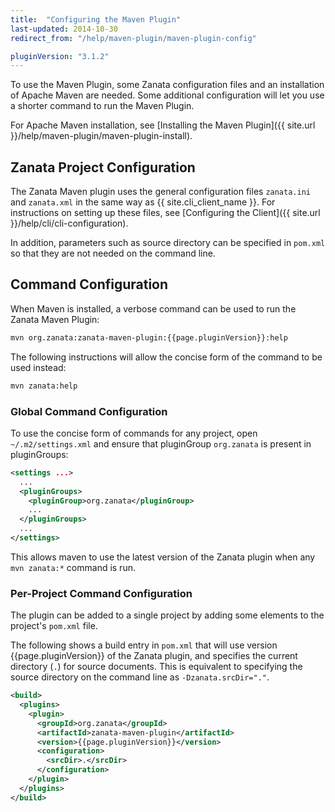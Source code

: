 ```yaml
---
title:  "Configuring the Maven Plugin"
last-updated: 2014-10-30
redirect_from: "/help/maven-plugin/maven-plugin-config"

pluginVersion: "3.1.2"
---
```


To use the Maven Plugin, some Zanata configuration files and an installation of Apache Maven are needed. Some additional configuration will let you use a shorter command to run the Maven Plugin.

For Apache Maven installation, see [Installing the Maven Plugin]({{ site.url }}/help/maven-plugin/maven-plugin-install).


## Zanata Project Configuration

The Zanata Maven plugin uses the general configuration files `zanata.ini` and `zanata.xml` in the same way as {{ site.cli_client_name }}. For instructions on setting up these files, see [Configuring the Client]({{ site.url }}/help/cli/cli-configuration).

In addition, parameters such as source directory can be specified in `pom.xml` so that they are not needed on the command line.


## Command Configuration

When Maven is installed, a verbose command can be used to run the Zanata Maven Plugin:

```bash
mvn org.zanata:zanata-maven-plugin:{{page.pluginVersion}}:help
```

The following instructions will allow the concise form of the command to be used instead:

```bash
mvn zanata:help
```


### Global Command Configuration

To use the concise form of commands for any project, open `~/.m2/settings.xml` and ensure that pluginGroup `org.zanata` is present in pluginGroups:

```xml
<settings ...>
  ...
  <pluginGroups>
    <pluginGroup>org.zanata</pluginGroup>
    ...
  </pluginGroups>
  ...
</settings>
```

This allows maven to use the latest version of the Zanata plugin when any `mvn zanata:*` command is run.


### Per-Project Command Configuration

The plugin can be added to a single project by adding some elements to the project's `pom.xml` file. 

The following shows a build entry in `pom.xml` that will use version {{page.pluginVersion}} of the Zanata plugin, and specifies the current directory (`.`) for source documents. This is equivalent to specifying the source directory on the command line as `-Dzanata.srcDir="."`.

```xml
<build>
  <plugins>
    <plugin>
      <groupId>org.zanata</groupId>
      <artifactId>zanata-maven-plugin</artifactId>
      <version>{{page.pluginVersion}}</version>
      <configuration>
        <srcDir>.</srcDir>
      </configuration>
    </plugin>
  </plugins>
</build>
```
